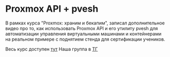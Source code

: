 # Proxmox API + pvesh

В рамках курса "Proxmox: храним и бекапим", записал дополнительное видео про то, как использовать Proxmox API и его утилиту pvesh для автоматизации управления виртуальными машинами и контейнерами на реальном примере с поднятием стенда для сертификации учеников.

Весь курс доступен [тут](https://realmanual.ru/proxmox2)
Наша группа в [ТГ](https://t.me/realmanual_group)
